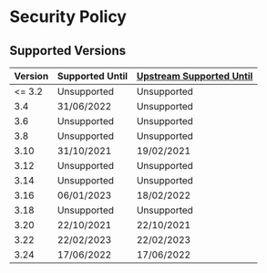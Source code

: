 # Security Policy

## Supported Versions

| Version | Supported Until | [Upstream Supported Until](https://www.qgis.org/en/site/getinvolved/development/roadmap.html#release-schedule) |
| ------- | --------------- | -------------------------------------------------------------------------------------------------------------- |
| <= 3.2  | Unsupported     | Unsupported                                                                                                    |
| 3.4     | 31/06/2022      | Unsupported                                                                                                    |
| 3.6     | Unsupported     | Unsupported                                                                                                    |
| 3.8     | Unsupported     | Unsupported                                                                                                    |
| 3.10    | 31/10/2021      | 19/02/2021                                                                                                     |
| 3.12    | Unsupported     | Unsupported                                                                                                    |
| 3.14    | Unsupported     | Unsupported                                                                                                    |
| 3.16    | 06/01/2023      | 18/02/2022                                                                                                     |
| 3.18    | Unsupported     | Unsupported                                                                                                    |
| 3.20    | 22/10/2021      | 22/10/2021                                                                                                     |
| 3.22    | 22/02/2023      | 22/02/2023                                                                                                     |
| 3.24    | 17/06/2022      | 17/06/2022                                                                                                     |
